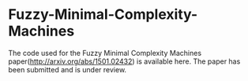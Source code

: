 # Fuzzy-Minimal-Complexity-Machines
The code used for the Fuzzy Minimal Complexity Machines paper(http://arxiv.org/abs/1501.02432) is available here. The paper has been submitted and is under review.
